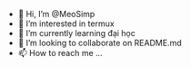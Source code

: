 - 👋 Hi, I’m @MeoSimp
- 👀 I’m interested in termux 
- 🌱 I’m currently learning đại học
- 💞️ I’m looking to collaborate on README.md
- 📫 How to reach me ...

<!---
MeoSimp/MeoSimp is a ✨ special ✨ repository because its `README.md` (this file) appears on your GitHub profile.
You can click the Preview link to take a look at your changes.
--->
